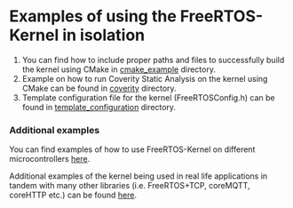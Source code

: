 # Examples of using the FreeRTOS-Kernel in isolation

1. You can find how to include proper paths and files to successfully build the kernel using CMake in [cmake_example](./cmake_example/) directory.
2. Example on how to run Coverity Static Analysis on the kernel using CMake can be found in [coverity](./coverity) directory.
3. Template configuration file for the kernel (FreeRTOSConfig.h) can be found in [template_configuration](./template_configuration) directory.


### Additional examples

You can find examples of how to use FreeRTOS-Kernel on different microcontrollers [here](https://github.com/FreeRTOS/FreeRTOS/tree/main/FreeRTOS/Demo).

Additional examples of the kernel being used in real life applications in tandem with many other libraries (i.e. FreeRTOS+TCP, coreMQTT, coreHTTP etc.) can be found [here](https://github.com/FreeRTOS/FreeRTOS/tree/main/FreeRTOS-Plus/Demo).
